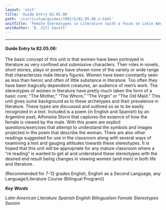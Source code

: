 ```yaml
---
layout: 'unit'
title: 'Guide Entry 82.05.06'
path: '/curriculum/guides/1982/5/82.05.06.x.html'
unitTitle: 'Female Stereotypes in Literature (with a focus on Latin American writers)'
unitAuthor: 'D. Jill Savitt'
---
```


<body>
<hr/>
 <h4>
  Guide Entry to 82.05.06:
 </h4>
 The basic concept of this unit is that women have been portrayed in literature as very confined and submissive characters.  Their roles in novels, short stories, plays or poetry have shown none of the variety or wide range that characterizes male literary figures.  Women have been constantly seen as less than heroic and often of little substance in literature.  Too often they have been tragically dependent creatures, an audience of men’s work.  The stereotypes of women in literature have pretty much taken the form of a basic core; “The Mother,” “The Whore,” “The Virgin” or “The Old Maid.”  This unit gives some background as to these archetypes and their prevalence in literature.  These types are discussed and outlined so as to be easily recognized in a text.  Included is a poem (in English and Spanish) by an Argentine poet, Alfonsina Storni that captures the essence of how the female is viewed by the male.  With this poem are explicit questions/exercises that attempt to understand the symbols and images projected in the poem that describe the woman.  There are also other readings suggested for use in the classroom along with several ways of examining a text and gauging attitudes towards these stereotypes.  It is hoped that this unit will be appropriate for any mature classroom where a “re reading” is wanted to get at and understand these stereotypes with the desired end result being changes in viewing women (and men) in both life and literature.
 <p>
  (Recommended for 7-12 grades English, English as a Second Language, any Language/Literature Course (Bilingual Program))
 </p>
<p>
  <b>
   <i>
    Key Words
   </i>
  </b>
  <br/>
 </p>
 <p>
  <i>
   Latin American Literature Spanish English Bilingualism Female Stereotypes Sexism
  </i>
 </p>

</body>
